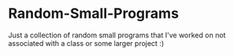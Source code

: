 # Random-Small-Programs
Just a collection of random small programs that I've worked on not associated with a class or some larger project :)
